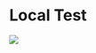 
# Local Test

<img src='http://127.0.0.1:8080/svg?
digraph G {
    "REST Service" [shape=box]
    "REST Service" -> "docker-compose";
    "REST Service" -> "Server";
}
'/>
